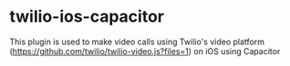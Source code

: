 # twilio-ios-capacitor
This plugin is used to make video calls using Twilio's video platform (https://github.com/twilio/twilio-video.js?files=1) on iOS using Capacitor
